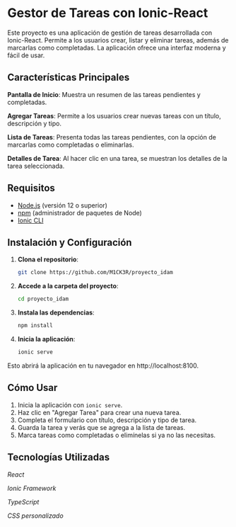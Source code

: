 # Gestor de Tareas con Ionic-React

Este proyecto es una aplicación de gestión de tareas desarrollada con Ionic-React. Permite a los usuarios crear, listar y eliminar tareas, además de marcarlas como completadas. La aplicación ofrece una interfaz moderna y fácil de usar.

## Características Principales

**Pantalla de Inicio**: Muestra un resumen de las tareas pendientes y completadas.

**Agregar Tareas**: Permite a los usuarios crear nuevas tareas con un título, descripción y tipo.

**Lista de Tareas**: Presenta todas las tareas pendientes, con la opción de marcarlas como completadas o eliminarlas.

**Detalles de Tarea**: Al hacer clic en una tarea, se muestran los detalles de la tarea seleccionada.

## Requisitos

- [Node.js](https://nodejs.org/) (versión 12 o superior)
- [npm](https://www.npmjs.com/) (administrador de paquetes de Node)
- [Ionic CLI](https://ionicframework.com/docs/cli)

## Instalación y Configuración
1. **Clona el repositorio**:
   ```bash
   git clone https://github.com/M1CK3R/proyecto_idam
   ```

2. **Accede a la carpeta del proyecto**:
   ```bash
   cd proyecto_idam
   ```

3. **Instala las dependencias**:
   ```bash
   npm install
   ```

4. **Inicia la aplicación**:
   ```bash
   ionic serve
   ```

Esto abrirá la aplicación en tu navegador en http://localhost:8100.

## Cómo Usar
1. Inicia la aplicación con `ionic serve`.
2. Haz clic en "Agregar Tarea" para crear una nueva tarea.
3. Completa el formulario con título, descripción y tipo de tarea.
4. Guarda la tarea y verás que se agrega a la lista de tareas.
5. Marca tareas como completadas o elimínelas si ya no las necesitas.

## Tecnologías Utilizadas

*React*

*Ionic Framework*

*TypeScript*

*CSS personalizado*
